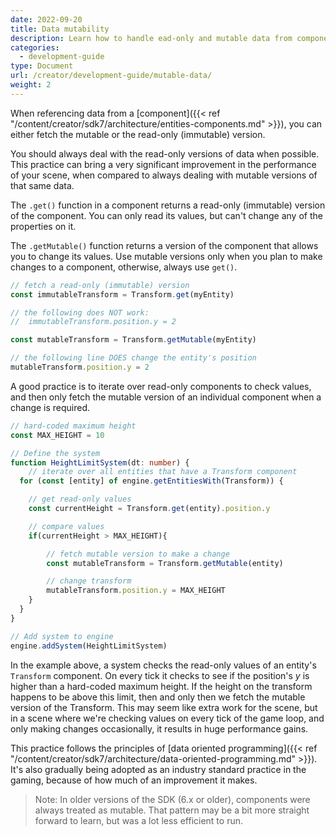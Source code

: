```yaml
---
date: 2022-09-20
title: Data mutability
description: Learn how to handle ead-only and mutable data from components
categories:
  - development-guide
type: Document
url: /creator/development-guide/mutable-data/
weight: 2
---
```


When referencing data from a [component]({{< ref "/content/creator/sdk7/architecture/entities-components.md" >}}), you can either fetch the mutable or the read-only (immutable) version. 

You should always deal with the read-only versions of data when possible. This practice can bring a very significant improvement in the performance of your scene, when compared to always dealing with mutable versions of that same data.

The `.get()` function in a component returns a read-only (immutable) version of the component. You can only read its values, but can't change any of the properties on it.

The `.getMutable()` function returns a version of the component that allows you to change its values. Use mutable versions only when you plan to make changes to a component, otherwise, always use `get()`.

```ts
// fetch a read-only (immutable) version
const immutableTransform = Transform.get(myEntity)

// the following does NOT work:
// 	immutableTransform.position.y = 2

const mutableTransform = Transform.getMutable(myEntity)

// the following line DOES change the entity's position
mutableTransform.position.y = 2
```

A good practice is to iterate over read-only components to check values, and then only fetch the mutable version of an individual component when a change is required.


```ts
// hard-coded maximum height
const MAX_HEIGHT = 10

// Define the system
function HeightLimitSystem(dt: number) {
	// iterate over all entities that have a Transform component
  for (const [entity] of engine.getEntitiesWith(Transform)) {

	// get read-only values
	const currentHeight = Transform.get(entity).position.y

	// compare values
	if(currentHeight > MAX_HEIGHT){

		// fetch mutable version to make a change
		const mutableTransform = Transform.getMutable(entity)

		// change transform
		mutableTransform.position.y = MAX_HEIGHT
	}
  }
}

// Add system to engine
engine.addSystem(HeightLimitSystem)
```

In the example above, a system checks the read-only values of an entity's `Transform` component. On every tick it checks to see if the position's _y_ is higher than a hard-coded maximum height. If the height on the transform happens to be above this limit, then and only then we fetch the mutable version of the Transform. This may seem like extra work for the scene, but in a scene where we're checking values on every tick of the game loop, and only making changes occasionally, it results in huge performance gains.

This practice follows the principles of [data oriented programming]({{< ref "/content/creator/sdk7/architecture/data-oriented-programming.md" >}}). It's also gradually being adopted as an industry standard practice in the gaming, because of how much of an improvement it makes.


> Note: In older versions of the SDK (6.x or older), components were always treated as mutable. That pattern may be a bit more straight forward to learn, but was a lot less efficient to run.
